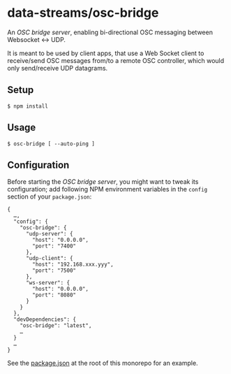 # data-streams/osc-bridge

An _OSC bridge server_, enabling bi-directional OSC messaging between
Websocket <-> UDP.

It is meant to be used by client apps, that use a Web Socket client
to receive/send OSC messages from/to a remote OSC controller, which
would only send/receive UDP datagrams.

## Setup

    $ npm install

## Usage

    $ osc-bridge [ --auto-ping ]

## Configuration

Before starting the _OSC bridge server_, you might want to tweak its configuration;
add following NPM environment variables in the `config` section of your `package.json`:

    {
      …,
      "config": {
        "osc-bridge": {
          "udp-server": {
            "host": "0.0.0.0",
            "port": "7400"
          },
          "udp-client": {
            "host": "192.168.xxx.yyy",
            "port": "7500"
          },
          "ws-server": {
            "host": "0.0.0.0",
            "port": "8080"
          }
        }
      },
      "devDependencies": {
        "osc-bridge": "latest",
        …
      }
      …
    }

See the [package.json](../../package.json) at the root of this monorepo
for an example.